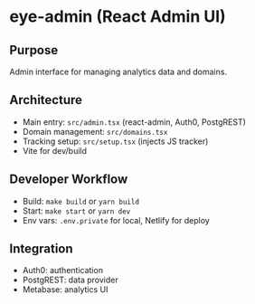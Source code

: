 # eye-admin (React Admin UI)

## Purpose
Admin interface for managing analytics data and domains.

## Architecture
- Main entry: `src/admin.tsx` (react-admin, Auth0, PostgREST)
- Domain management: `src/domains.tsx`
- Tracking setup: `src/setup.tsx` (injects JS tracker)
- Vite for dev/build

## Developer Workflow
- Build: `make build` or `yarn build`
- Start: `make start` or `yarn dev`
- Env vars: `.env.private` for local, Netlify for deploy

## Integration
- Auth0: authentication
- PostgREST: data provider
- Metabase: analytics UI